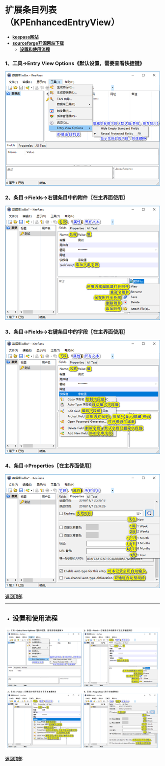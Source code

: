 # <a name="锚点0"></a>扩展条目列表（KPEnhancedEntryView）
- [**keepass网站**](https://keepass.info/plugins.html#kpenhentryview)
- [**sourceforge开源网站下载**](https://sourceforge.net/projects/kpenhentryview/files/)
	- <a href="#锚点1">**设置和使用流程**</a>
### 1、工具→Entry View Options《默认设置，需要查看快捷键》
<p><img src="/图片/扩展条目列表（KPEnhancedEntryView）/1、工具→Entry View Options《默认设置，需要查看快捷键》.png" alt="/图片/扩展条目列表（KPEnhancedEntryView）/1、工具→Entry View Options《默认设置，需要查看快捷键》.png"/></p>

### 2、条目→Fields→右键条目中的附件〖在主界面使用〗
<p><img src="/图片/扩展条目列表（KPEnhancedEntryView）/2、条目→Fields→右键条目中的附件〖在主界面使用〗.png" alt="/图片/扩展条目列表（KPEnhancedEntryView）/2、条目→Fields→右键条目中的附件〖在主界面使用〗.png"/></p>

### 3、条目→Fields→右键条目中的字段〖在主界面使用〗
<p><img src="/图片/扩展条目列表（KPEnhancedEntryView）/3、条目→Fields→右键条目中的字段〖在主界面使用〗.png" alt="/图片/扩展条目列表（KPEnhancedEntryView）/3、条目→Fields→右键条目中的字段〖在主界面使用〗.png"/></p>

### 4、条目→Properties〖在主界面使用〗
<p><img src="/图片/扩展条目列表（KPEnhancedEntryView）/4、条目→Properties〖在主界面使用〗.png" alt="/图片/扩展条目列表（KPEnhancedEntryView）/4、条目→Properties〖在主界面使用〗.png"/></p>

<a name="锚点1"></a><a href="#锚点0">**返回顶部**</a>
______________________________________________________________________________
- ## 设置和使用流程
<p><img src="/图片/扩展条目列表（KPEnhancedEntryView）/设置和使用流程.png" alt="/图片/扩展条目列表（KPEnhancedEntryView）/设置和使用流程.png"/></p>

<a href="#锚点0">**返回顶部**</a>
